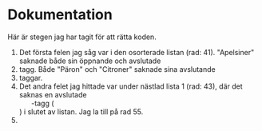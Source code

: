 # Dokumentation

Här är stegen jag har tagit för att rätta koden.

1. Det första felen jag såg var i den osorterade listan (rad: 41). "Apelsiner" saknade både sin öppnande och avslutade <li> tagg. Både "Päron" och "Citroner" saknade sina avslutande <li> taggar.
2. Det andra felet jag hittade var under nästlad lista 1 (rad: 43), där det saknas en avslutade <ul>-tagg (</ul>) i slutet av listan. Jag la till </ul> på rad 55.
3.  